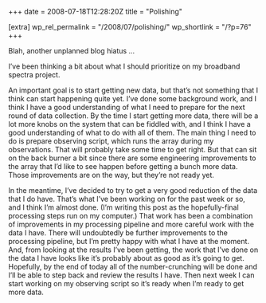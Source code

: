 +++
date = 2008-07-18T12:28:20Z
title = "Polishing"

[extra]
wp_rel_permalink = "/2008/07/polishing/"
wp_shortlink = "/?p=76"
+++

Blah, another unplanned blog hiatus …

I’ve been thinking a bit about what I should prioritize on my broadband
spectra project.

An important goal is to start getting new data, but that’s not something that
I think can start happening quite yet. I’ve done some background work, and I
think I have a good understanding of what I need to prepare for the next round
of data collection. By the time I start getting more data, there will be a lot
more knobs on the system that can be fiddled with, and I think I have a good
understanding of what to do with all of them. The main thing I need to do is
prepare observing script, which runs the array during my observations. That
will probably take some time to get right. But that can sit on the back burner
a bit since there are some engineering improvements to the array that I’d like
to see happen before getting a bunch more data. Those improvements are on the
way, but they’re not ready yet.

In the meantime, I’ve decided to try to get a very good reduction of the data
that I do have. That’s what I’ve been working on for the past week or so, and
I think I’m almost done. (I’m writing this post as the hopefully-final
processing steps run on my computer.) That work has been a combination of
improvements in my processing pipeline and more careful work with the data I
have. There will undoubtedly be further improvements to the processing
pipeline, but I’m pretty happy with what I have at the moment. And, from
looking at the results I’ve been getting, the work that I’ve done on the data
I have looks like it’s probably about as good as it’s going to get. Hopefully,
by the end of today all of the number-crunching will be done and I’ll be able
to step back and review the results I have. Then next week I can start working
on my observing script so it’s ready when I’m ready to get more data.
